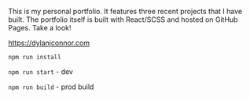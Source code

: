 This is my personal portfolio. It features three recent projects that I have built. The portfolio itself is built with React/SCSS and hosted on GitHub Pages. Take a look!

https://dylanjconnor.com

`npm run install`

`npm run start` - dev

`npm run build` - prod build